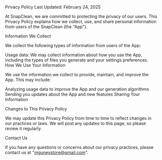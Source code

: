 Privacy Policy
Last Updated: February 24, 2025

At SnapClean, we are committed to protecting the privacy of our users. This Privacy Policy explains how we collect, use, and share personal information from users of the SnapClean (the "App").

Information We Collect

We collect the following types of information from users of the App:

Usage data: We may collect information about how you use the App, including the types of files you generate and your settings preferences.
How We Use Your Information

We use the information we collect to provide, maintain, and improve the App. This may include:

Analyzing usage data to improve the App and our generation algorithms
Sending you updates about the App and new features
Sharing Your Information

Changes to This Privacy Policy

We may update this Privacy Policy from time to time to reflect changes in our practices or laws. We will post any updates to this page, so please review it regularly.

Contact Us

If you have any questions or concerns about our privacy practices, please contact us at "mguneystore@gmail.com".
